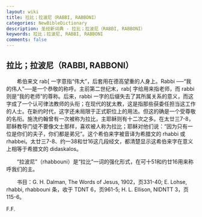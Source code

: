 ```yaml
---
layout: wiki
title: 拉比；拉波尼（RABBI, RABBONI）
categories: NewBibleDictionary
description: 圣经新词典 - 拉比；拉波尼（RABBI, RABBONI）
keywords: 拉比；拉波尼, RABBI, RABBONI
comments: false
---
```


## 拉比；拉波尼（RABBI, RABBONI）

　　希伯来文 rab[ 一字意指“伟大”，后套用在德高望重的人身上。Rabbi ──“我的伟人”──是一个恭敬的称呼。主前第二世纪末，rab[ 字给用来指老师，而 rabbi 则是“我的老师”的尊称。后来，rabbi 一字的后缀失去了其所属关系的意义，而这字成了一个认可律法教师的头衔；在现代的犹太教，这是指那些获委任担当这工作的人士。在新约时代，这字还未局限于正式职位上的用法。但这的确是一个受尊敬的名衔。施洗约翰曾有一次被称为拉比，主耶稣则有十二次之多。在太廿三7-8，耶稣教导门徒不要像文士那样，喜欢被人称为拉比；耶稣对他们说：“因为只有一位是你们的夫子，你们都是弟兄”。这个希伯来字被音译为希腊文的 rhabbi 或 rhabbei。太廿三7-8、约一38和廿16这几段经文，都清楚显示这希伯来字在意义上相等于希腊文的 didaskalos。

　　“拉波尼”（rhabbouni）是“拉比”一词的强化形式，在可十51和约廿16用来称呼我们的主。

　　书目：G. H. Dalman, The Words of Jesus, 1902，页331-40; E. Lohse, rhabbi, rhabbouni 条，收于 TDNT 6，页961-5; H. L. Ellison, NIDNTT 3，页115-6。

F.F.








